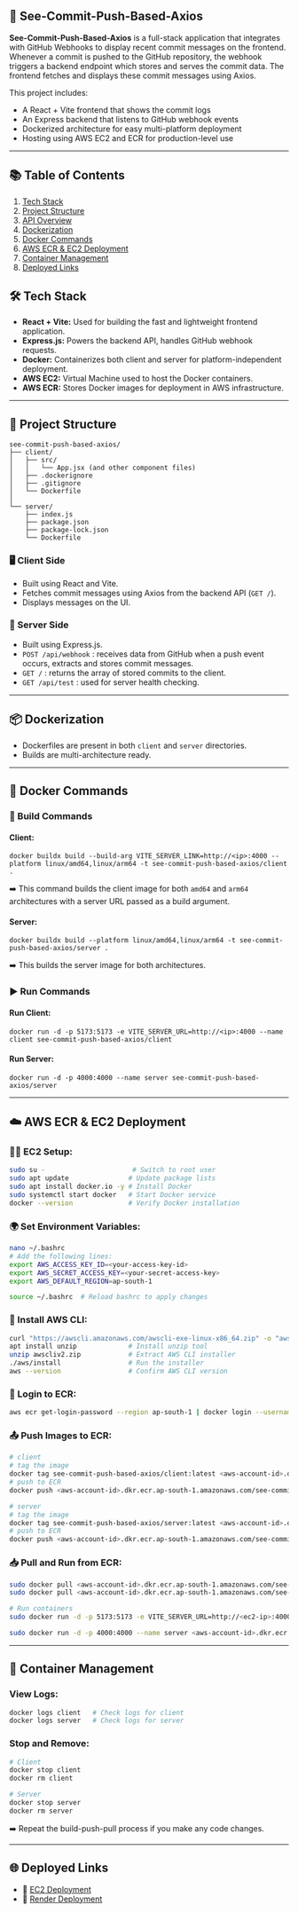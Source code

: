 ## 🚀 See-Commit-Push-Based-Axios

**See-Commit-Push-Based-Axios** is a full-stack application that integrates with GitHub Webhooks to display recent commit messages on the frontend. Whenever a commit is pushed to the GitHub repository, the webhook triggers a backend endpoint which stores and serves the commit data. The frontend fetches and displays these commit messages using Axios.

This project includes:
- A React + Vite frontend that shows the commit logs
- An Express backend that listens to GitHub webhook events
- Dockerized architecture for easy multi-platform deployment
- Hosting using AWS EC2 and ECR for production-level use
---

## 📚 Table of Contents
1. [Tech Stack](#tech-stack)
2. [Project Structure](#project-structure)
3. [API Overview](#api-overview)
4. [Dockerization](#dockerization)
5. [Docker Commands](#docker-commands)
6. [AWS ECR & EC2 Deployment](#aws-ecr--ec2-deployment)
7. [Container Management](#container-management)
8. [Deployed Links](#deployed-links)


## 🛠 Tech Stack

- **React + Vite:** Used for building the fast and lightweight frontend application.
- **Express.js:** Powers the backend API, handles GitHub webhook requests.
- **Docker:** Containerizes both client and server for platform-independent deployment.
- **AWS EC2:** Virtual Machine used to host the Docker containers.
- **AWS ECR:** Stores Docker images for deployment in AWS infrastructure.

---

## 🧾 Project Structure

```
see-commit-push-based-axios/
├── client/
│   ├── src/
│   │   └── App.jsx (and other component files)
│   ├── .dockerignore
│   ├── .gitignore
│   └── Dockerfile
│
└── server/
    ├── index.js
    ├── package.json
    ├── package-lock.json
    └── Dockerfile
```

### 🖥 Client Side
- Built using React and Vite.
- Fetches commit messages using Axios from the backend API (`GET /`).
- Displays messages on the UI.

### 🧪 Server Side
- Built using Express.js.
- `POST /api/webhook` : receives data from GitHub when a push event occurs, extracts and stores commit messages.
- `GET /` : returns the array of stored commits to the client.
- `GET /api/test` : used for server health checking.

---

## 📦 Dockerization

- Dockerfiles are present in both `client` and `server` directories.
- Builds are multi-architecture ready.

---

## 🐳 Docker Commands

### 🧱 Build Commands

#### Client:
```
docker buildx build --build-arg VITE_SERVER_LINK=http://<ip>:4000 --platform linux/amd64,linux/arm64 -t see-commit-push-based-axios/client .
```
➡️ This command builds the client image for both `amd64` and `arm64` architectures with a server URL passed as a build argument.

#### Server:
```
docker buildx build --platform linux/amd64,linux/arm64 -t see-commit-push-based-axios/server .
```
➡️ This builds the server image for both architectures.

### ▶️ Run Commands

#### Run Client:
```
docker run -d -p 5173:5173 -e VITE_SERVER_URL=http://<ip>:4000 --name client see-commit-push-based-axios/client
```

#### Run Server:
```
docker run -d -p 4000:4000 --name server see-commit-push-based-axios/server
```

---

## ☁️ AWS ECR & EC2 Deployment

### 🧑‍💻 EC2 Setup:
```bash
sudo su -                      # Switch to root user
sudo apt update               # Update package lists
sudo apt install docker.io -y # Install Docker
sudo systemctl start docker   # Start Docker service
docker --version              # Verify Docker installation
```

### 🌍 Set Environment Variables:
```bash
nano ~/.bashrc
# Add the following lines:
export AWS_ACCESS_KEY_ID=<your-access-key-id>
export AWS_SECRET_ACCESS_KEY=<your-secret-access-key>
export AWS_DEFAULT_REGION=ap-south-1

source ~/.bashrc  # Reload bashrc to apply changes
```

### 🧰 Install AWS CLI:
```bash
curl "https://awscli.amazonaws.com/awscli-exe-linux-x86_64.zip" -o "awscliv2.zip"
apt install unzip             # Install unzip tool
unzip awscliv2.zip            # Extract AWS CLI installer
./aws/install                 # Run the installer
aws --version                 # Confirm AWS CLI version
```

### 🔐 Login to ECR:
```bash
aws ecr get-login-password --region ap-south-1 | docker login --username AWS --password-stdin <aws-account-id>.dkr.ecr.ap-south-1.amazonaws.com
```

### 📤 Push Images to ECR:
```bash
# client
# tag the image
docker tag see-commit-push-based-axios/client:latest <aws-account-id>.dkr.ecr.ap-south-1.amazonaws.com/see-commit-push-based-axios/client:latest
# push to ECR
docker push <aws-account-id>.dkr.ecr.ap-south-1.amazonaws.com/see-commit-push-based-axios/client:latest

# server
# tag the image
docker tag see-commit-push-based-axios/server:latest <aws-account-id>.dkr.ecr.ap-south-1.amazonaws.com/see-commit-push-based-axios/server:latest
# push to ECR
docker push <aws-account-id>.dkr.ecr.ap-south-1.amazonaws.com/see-commit-push-based-axios/server:latest
```

### 📥 Pull and Run from ECR:
```bash
sudo docker pull <aws-account-id>.dkr.ecr.ap-south-1.amazonaws.com/see-commit-push-based-axios/client:latest
sudo docker pull <aws-account-id>.dkr.ecr.ap-south-1.amazonaws.com/see-commit-push-based-axios/server:latest

# Run containers
sudo docker run -d -p 5173:5173 -e VITE_SERVER_URL=http://<ec2-ip>:4000 --name client <aws-account-id>.dkr.ecr.$AWS_DEFAULT_REGION.amazonaws.com/see-commit-push-based-axios/client:latest

sudo docker run -d -p 4000:4000 --name server <aws-account-id>.dkr.ecr.$AWS_DEFAULT_REGION.amazonaws.com/see-commit-push-based-axios/server:latest
```

---

## 🧹 Container Management

### View Logs:
```bash
docker logs client   # Check logs for client
docker logs server   # Check logs for server
```

### Stop and Remove:
```bash
# Client
docker stop client
docker rm client

# Server
docker stop server
docker rm server
```
➡️ Repeat the build-push-pull process if you make any code changes.

---

## 🌐 Deployed Links

- 🔗 [EC2 Deployment](http://15.206.150.101:5173)
- 🔗 [Render Deployment](https://see-commit-push-based-axios.onrender.com)
